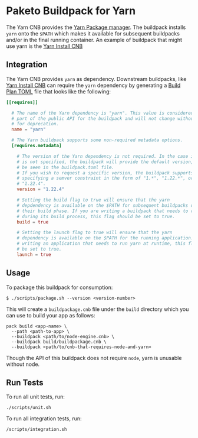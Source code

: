 # Paketo Buildpack for Yarn

The Yarn CNB provides the [Yarn Package manager](https://yarnpkg.com). The
buildpack installs `yarn` onto the `$PATH` which makes it available for
subsequent buildpacks and/or in the final running container. An example of
buildpack that might use yarn is the [Yarn Install
CNB](https://github.com/paketo-buildpacks/yarn-install)

## Integration

The Yarn CNB provides `yarn` as dependency. Downstream buildpacks, like [Yarn
Install CNB](https://github.com/paketo-buildpacks/yarn-install) can require the
`yarn` dependency by generating a [Build Plan
TOML](https://github.com/buildpacks/spec/blob/master/buildpack.md#build-plan-toml)
file that looks like the following:

```toml
[[requires]]

  # The name of the Yarn dependency is "yarn". This value is considered
  # part of the public API for the buildpack and will not change without a plan
  # for deprecation.
  name = "yarn"

  # The Yarn buildpack supports some non-required metadata options.
  [requires.metadata]

    # The version of the Yarn dependency is not required. In the case it
    # is not specified, the buildpack will provide the default version, which can
    # be seen in the buildpack.toml file.
    # If you wish to request a specific version, the buildpack supports
    # specifying a semver constraint in the form of "1.*", "1.22.*", or even
    # "1.22.4".
    version = "1.22.4"

    # Setting the build flag to true will ensure that the yarn
    # depdendency is available on the $PATH for subsequent buildpacks during
    # their build phase. If you are writing a buildpack that needs to run yarn
    # during its build process, this flag should be set to true.
    build = true

    # Setting the launch flag to true will ensure that the yarn
    # dependency is available on the $PATH for the running application. If you are
    # writing an application that needs to run yarn at runtime, this flag should
    # be set to true.
    launch = true
```

## Usage

To package this buildpack for consumption:

```shell
$ ./scripts/package.sh --version <version-number>
```

This will create a `buildpackage.cnb` file under the `build` directory which you
can use to build your app as follows:
```shell
pack build <app-name> \
  --path <path-to-app> \
  --buildpack <path/to/node-engine.cnb> \
  --buildpack build/buildpackage.cnb \
  --buildpack <path/to/cnb-that-requires-node-and-yarn>
```

Though the API of this buildpack does not require `node`, yarn is unusable without node.

## Run Tests

To run all unit tests, run:
```shell
./scripts/unit.sh
```

To run all integration tests, run:
```shell
/scripts/integration.sh
```
